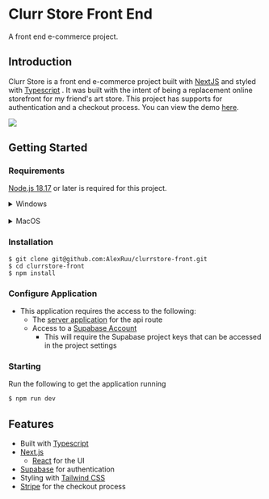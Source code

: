 # Clurr Store Front End

A front end e-commerce project.

## Introduction

Clurr Store is a front end e-commerce project built with [NextJS](https://nextjs.org/) and styled with [Typescript](https://www.typescriptlang.org/) . It was built with the intent of being a replacement online storefront for my friend's art store. This project has supports for authentication and a checkout process. You can view the demo [here](https://clurr-store-front.vercel.app/).

![](https://github.com/AlexRuu/clurrstore-front/blob/main/demo.gif)

## Getting Started

### Requirements

[Node.js 18.17](https://nodejs.org/) or later is required for this project.

<details>
<summary>Windows</summary>
The easiest method would be to download the <a href="https://nodejs.org/en/download">installer</a>
</details>

<br/>
<details>
<summary>MacOS</summary>
You can install Node.js via Homebrew:

<ul><li>Download and installs Homebrew (macOS/Linux Package Manager): </li>

```sh
 /bin/bash -c "$(curl -fsSL https://raw.githubusercontent.com/Homebrew/install/HEAD/install.sh)"
```

<li>download and install Node.js </li>

```sh
  brew install node@20
```

<li>verifies the right Node.js version is in the environment</li>

```sh
node -v # should print `v20.11.1`
```

<li>verifies the right NPM version is in the environment</li>

```sh
npm -v # should print `10.2.4`
```

</ul>
</details>

### Installation

```
$ git clone git@github.com:AlexRuu/clurrstore-front.git
$ cd clurrstore-front
$ npm install
```

### Configure Application

- This application requires the access to the following:
  - The [server application](https://github.com/AlexRuu/clurrstore-server) for the api route
  - Access to a [Supabase Account](https://supabase.com/)
    - This will require the Supabase project keys that can be accessed in the project settings

### Starting

Run the following to get the application running

```sh
$ npm run dev
```

## Features

- Built with [Typescript](https://www.typescriptlang.org/)
- [Next.js](https://nextjs.org/)
  - [React](https://react.dev/) for the UI
- [Supabase](https://supabase.com/) for authentication
- Styling with [Tailwind CSS](https://tailwindcss.com/)
- [Stripe](https://stripe.com/en-ca) for the checkout process
